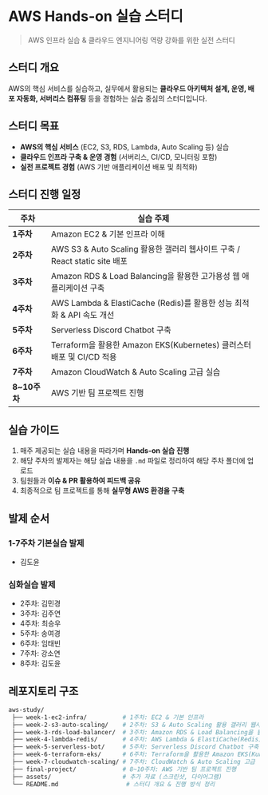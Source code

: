 # AWS Hands-on 실습 스터디
> AWS 인프라 실습 & 클라우드 엔지니어링 역량 강화를 위한 실전 스터디  

## 스터디 개요
AWS의 핵심 서비스를 실습하고, 실무에서 활용되는 **클라우드 아키텍처 설계, 운영, 배포 자동화, 서버리스 컴퓨팅** 등을 경험하는 실습 중심의 스터디입니다.  

## 스터디 목표
- **AWS의 핵심 서비스** (EC2, S3, RDS, Lambda, Auto Scaling 등) 실습  
- **클라우드 인프라 구축 & 운영 경험** (서버리스, CI/CD, 모니터링 포함)  
- **실전 프로젝트 경험** (AWS 기반 애플리케이션 배포 및 최적화)  

## 스터디 진행 일정
| 주차  | 실습 주제 |
|------|--------------------------------------------|
| **1주차** | Amazon EC2 & 기본 인프라 이해 |
| **2주차** | AWS S3 & Auto Scaling 활용한 갤러리 웹사이트 구축 / React static site 배포 |
| **3주차** | Amazon RDS & Load Balancing을 활용한 고가용성 웹 애플리케이션 구축 |
| **4주차** | AWS Lambda & ElastiCache (Redis)를 활용한 성능 최적화 & API 속도 개선 |
| **5주차** | Serverless Discord Chatbot 구축 |
| **6주차** | Terraform을 활용한 Amazon EKS(Kubernetes) 클러스터 배포 및 CI/CD 적용 |
| **7주차** | Amazon CloudWatch & Auto Scaling 고급 실습 |
| **8~10주차** | AWS 기반 팀 프로젝트 진행 |

## 실습 가이드
1. 매주 제공되는 실습 내용을 따라가며 **Hands-on 실습 진행**  
2. 해당 주차의 발제자는 해당 실습 내용을 `.md` 파일로 정리하여 해당 주차 폴더에 업로드  
3. 팀원들과 **이슈 & PR 활용하여 피드백 공유**  
4. 최종적으로 팀 프로젝트를 통해 **실무형 AWS 환경을 구축**

## 발제 순서
### 1-7주차 기본실습 발제
- 김도윤

### 심화실습 발제
- 2주차: 김민경
- 3주차: 김주연
- 4주차: 최승우
- 5주차: 송여경
- 6주차: 임태빈
- 7주차: 강소연
- 8주차: 김도윤


## 레포지토리 구조
```bash
aws-study/
 ├── week-1-ec2-infra/          # 1주차: EC2 & 기본 인프라
 ├── week-2-s3-auto-scaling/    # 2주차: S3 & Auto Scaling 활용 갤러리 웹사이트 구축 / React static site 배포
 ├── week-3-rds-load-balancer/  # 3주차: Amazon RDS & Load Balancing을 활용한 고가용성 웹 애플리케이션 구축
 ├── week-4-lambda-redis/       # 4주차: AWS Lambda & ElastiCache(Redis) 활용한 성능 최적화
 ├── week-5-serverless-bot/     # 5주차: Serverless Discord Chatbot 구축 (Lambda + API Gateway + SNS)
 ├── week-6-terraform-eks/      # 6주차: Terraform을 활용한 Amazon EKS(Kubernetes) 배포 및 CI/CD 구축
 ├── week-7-cloudwatch-scaling/ # 7주차: CloudWatch & Auto Scaling 고급 실습
 ├── final-project/             # 8~10주차: AWS 기반 팀 프로젝트 진행
 ├── assets/                    # 추가 자료 (스크린샷, 다이어그램)
 └── README.md                   # 스터디 개요 & 진행 방식 정리

